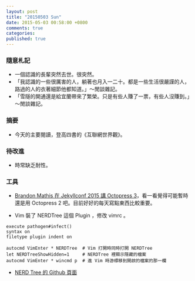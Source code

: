 ```yaml
---
layout: post
title: "20150503 Sun"
date: 2015-05-03 00:58:00 +0800
comments: true
categories: 
published: true
---
```


### 隨意札記

- 一個認識的長輩突然去世。很突然。
- 「我認識的一些很厲害的人，躺著也月入一二十。都是一些生活很嚴謹的人，路過的人的衣著細節他都知道。」～閒談雜記。
- 「雪隧的開通還是給宜蘭帶來了繁榮。只是有些人賺了一票，有些人沒賺到。」～閒談雜記。


### 摘要

- 今天的主要閱讀，登高四書的《互聯網世界觀》。


### 待改進

- 時常缺乏耐性。


### 工具

- [Brandon Mathis 在 Jekyllconf 2015 講 Octopress 3](https://www.youtube.com/watch?v=X5sJIL-nOhg#t=11735)，看一看覺得可能暫時還是用 Octopress 2 吧。目前好好的每天寫點東西比較重要。

- Vim 裝了 NERDTree 這個 Plugin ，修改 vimrc 。

```
execute pathogen#infect()
syntax on
filetype plugin indent on

autocmd VimEnter * NERDTree  # Vim 打開時同時打開 NERDTree
let NERDTreeShowHidden=1     # NERDTree 裡顯示隱藏的檔案
autocmd VimEnter * wincmd p  # 進 Vim 時游標移到開啟的檔案的那一欄
```

- [NERD Tree 的 Github 頁面](https://github.com/scrooloose/nerdtree)
